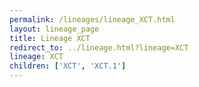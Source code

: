 ```yaml
---
permalink: /lineages/lineage_XCT.html
layout: lineage_page
title: Lineage XCT
redirect_to: ../lineage.html?lineage=XCT
lineage: XCT
children: ['XCT', 'XCT.1']
---
```

